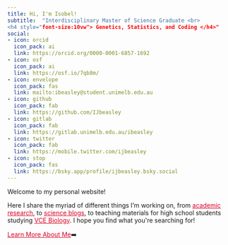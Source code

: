 ```yaml
---
title: Hi, I'm Isobel!
subtitle:  "Interdisciplinary Master of Science Graduate <br>
<h4 style="font-size:10vw"> Genetics, Statistics, and Coding </h4>"
social:
- icon: orcid
  icon_pack: ai
  link: https://orcid.org/0000-0001-6857-1692
- icon: osf
  icon_pack: ai
  link: https://osf.io/7qb8m/
- icon: envelope
  icon_pack: fas
  link: mailto:ibeasley@student.unimelb.edu.au
- icon: github
  icon_pack: fab
  link: https://github.com/IJbeasley
- icon: gitlab
  icon_pack: fab
  link: https://gitlab.unimelb.edu.au/ibeasley
- icon: twitter
  icon_pack: fab
  link: https://mobile.twitter.com/ijbeasley
- icon: stop
  icon_pack: fas
  link: https://bsky.app/profile/ijbeasley.bsky.social
---
```

Welcome to my personal website!  

Here I share the myriad of different things I’m working on, from <a href='/research' style="color:#D90429">academic research</a>, to <a href = "/writing" style="color:#D90429">science blogs</a>, to teaching materials for high school students studying <a href = "/vce-biology" style="color:#D90429">VCE Biology</a>. I hope you find what you're searching for!

<a href = "../#about" style="color:#D90429"> Learn More About Me</a>:arrow_right:

<p> </p>



<p>&nbsp;</p> 
<p>&nbsp;</p> 

<!--#blockquote class="twitter-tweet" data-width="600"><p lang="en" dir="ltr">Oh dear <a href="https://t.co/C92y3t5xcd">https://t.co/C92y3t5xcd</a> <a href="https://t.co/Cus4zjTGeH">pic.twitter.com/Cus4zjTGeH</a></p>&mdash; Isobel Beasley (@ijbeasley) <a href="https://twitter.com/ijbeasley/status/1486523063235538949?ref_src=twsrc%5Etfw">January 27, 2022</a></blockquote> <script async src="https://platform.twitter.com/widgets.js" charset="utf-8"></script> -->


